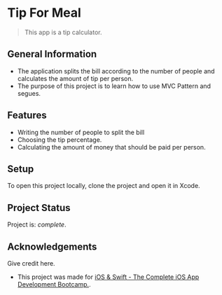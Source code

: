 
# Tip For Meal
> This app is a tip calculator.


## General Information
- The application splits the bill according to the number of people and calculates the amount of tip per person. 
- The purpose of this project is to learn how to use MVC Pattern and segues.


## Features
- Writing the number of people to split the bill
- Choosing the tip percentage.
- Calculating the amount of money that should be paid per person. 


## Setup
To open this project locally, clone the project and open it in Xcode.


## Project Status
Project is: _complete_.


## Acknowledgements
Give credit here.
- This project was made for [iOS & Swift - The Complete iOS App Development Bootcamp.](https://www.udemy.com/course/ios-13-app-development-bootcamp/).
